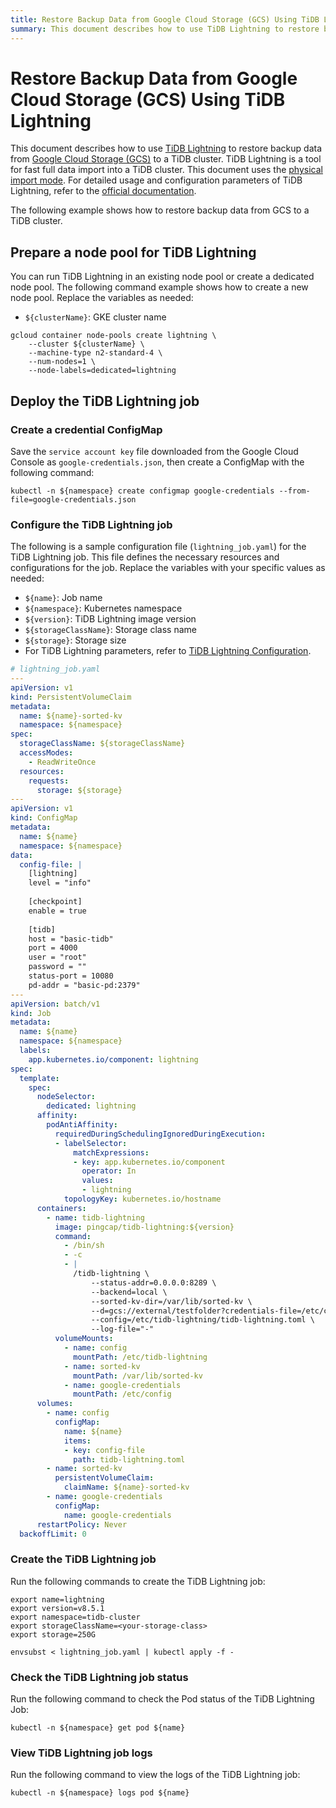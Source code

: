 ```yaml
---
title: Restore Backup Data from Google Cloud Storage (GCS) Using TiDB Lightning
summary: This document describes how to use TiDB Lightning to restore backup data stored in Google Cloud Storage (GCS) to a TiDB cluster.
---
```


# Restore Backup Data from Google Cloud Storage (GCS) Using TiDB Lightning

This document describes how to use [TiDB Lightning](https://docs.pingcap.com/tidb/stable/tidb-lightning-overview/) to restore backup data from [Google Cloud Storage (GCS)](https://cloud.google.com/storage/docs/) to a TiDB cluster. TiDB Lightning is a tool for fast full data import into a TiDB cluster. This document uses the [physical import mode](https://docs.pingcap.com/tidb/stable/tidb-lightning-physical-import-mode/). For detailed usage and configuration parameters of TiDB Lightning, refer to the [official documentation](https://docs.pingcap.com/tidb/stable/tidb-lightning-overview/).

The following example shows how to restore backup data from GCS to a TiDB cluster.

## Prepare a node pool for TiDB Lightning

You can run TiDB Lightning in an existing node pool or create a dedicated node pool. The following command example shows how to create a new node pool. Replace the variables as needed:

- `${clusterName}`: GKE cluster name

```shell
gcloud container node-pools create lightning \
    --cluster ${clusterName} \
    --machine-type n2-standard-4 \
    --num-nodes=1 \
    --node-labels=dedicated=lightning
```

## Deploy the TiDB Lightning job

### Create a credential ConfigMap

Save the `service account key` file downloaded from the Google Cloud Console as `google-credentials.json`, then create a ConfigMap with the following command:

```shell
kubectl -n ${namespace} create configmap google-credentials --from-file=google-credentials.json
```

### Configure the TiDB Lightning job

The following is a sample configuration file (`lightning_job.yaml`) for the TiDB Lightning job. This file defines the necessary resources and configurations for the job. Replace the variables with your specific values as needed:

- `${name}`: Job name
- `${namespace}`: Kubernetes namespace
- `${version}`: TiDB Lightning image version
- `${storageClassName}`: Storage class name
- `${storage}`: Storage size
- For TiDB Lightning parameters, refer to [TiDB Lightning Configuration](https://docs.pingcap.com/tidb/stable/tidb-lightning-configuration/).

```yaml
# lightning_job.yaml
---
apiVersion: v1
kind: PersistentVolumeClaim
metadata:
  name: ${name}-sorted-kv
  namespace: ${namespace}
spec:
  storageClassName: ${storageClassName}
  accessModes:
    - ReadWriteOnce
  resources:
    requests:
      storage: ${storage}
---
apiVersion: v1
kind: ConfigMap
metadata:
  name: ${name}
  namespace: ${namespace}
data:
  config-file: |
    [lightning]
    level = "info"
    
    [checkpoint]
    enable = true
  
    [tidb]
    host = "basic-tidb"
    port = 4000
    user = "root"
    password = ""
    status-port = 10080
    pd-addr = "basic-pd:2379"
---
apiVersion: batch/v1
kind: Job
metadata:
  name: ${name}
  namespace: ${namespace}
  labels:
    app.kubernetes.io/component: lightning
spec:
  template:
    spec:
      nodeSelector:
        dedicated: lightning
      affinity:
        podAntiAffinity:
          requiredDuringSchedulingIgnoredDuringExecution:
          - labelSelector:
              matchExpressions:
              - key: app.kubernetes.io/component
                operator: In
                values:
                - lightning
            topologyKey: kubernetes.io/hostname
      containers:
        - name: tidb-lightning
          image: pingcap/tidb-lightning:${version}
          command:
            - /bin/sh
            - -c
            - |
              /tidb-lightning \
                  --status-addr=0.0.0.0:8289 \
                  --backend=local \
                  --sorted-kv-dir=/var/lib/sorted-kv \
                  --d=gcs://external/testfolder?credentials-file=/etc/config/google-credentials.json \
                  --config=/etc/tidb-lightning/tidb-lightning.toml \
                  --log-file="-"
          volumeMounts:
            - name: config
              mountPath: /etc/tidb-lightning
            - name: sorted-kv
              mountPath: /var/lib/sorted-kv
            - name: google-credentials
              mountPath: /etc/config
      volumes:
        - name: config
          configMap:
            name: ${name}
            items:
            - key: config-file
              path: tidb-lightning.toml
        - name: sorted-kv
          persistentVolumeClaim:
            claimName: ${name}-sorted-kv
        - name: google-credentials
          configMap:
            name: google-credentials
      restartPolicy: Never
  backoffLimit: 0
```

### Create the TiDB Lightning job

Run the following commands to create the TiDB Lightning job:

```shell
export name=lightning
export version=v8.5.1
export namespace=tidb-cluster
export storageClassName=<your-storage-class>
export storage=250G

envsubst < lightning_job.yaml | kubectl apply -f -
```

### Check the TiDB Lightning job status

Run the following command to check the Pod status of the TiDB Lightning Job:

```shell
kubectl -n ${namespace} get pod ${name}
```

### View TiDB Lightning job logs

Run the following command to view the logs of the TiDB Lightning job:

```shell
kubectl -n ${namespace} logs pod ${name}
```